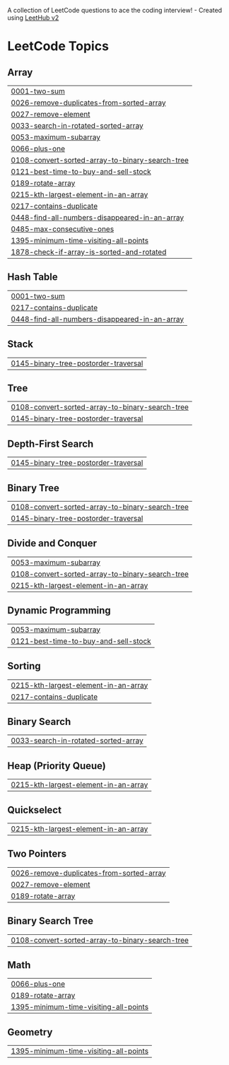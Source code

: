A collection of LeetCode questions to ace the coding interview! - Created using [LeetHub v2](https://github.com/arunbhardwaj/LeetHub-2.0)
<!---LeetCode Topics Start-->
# LeetCode Topics
## Array
|  |
| ------- |
| [0001-two-sum](https://github.com/Adamya-Kumar/data-structures-and-algorithms/tree/master/0001-two-sum) |
| [0026-remove-duplicates-from-sorted-array](https://github.com/Adamya-Kumar/data-structures-and-algorithms/tree/master/0026-remove-duplicates-from-sorted-array) |
| [0027-remove-element](https://github.com/Adamya-Kumar/data-structures-and-algorithms/tree/master/0027-remove-element) |
| [0033-search-in-rotated-sorted-array](https://github.com/Adamya-Kumar/data-structures-and-algorithms/tree/master/0033-search-in-rotated-sorted-array) |
| [0053-maximum-subarray](https://github.com/Adamya-Kumar/data-structures-and-algorithms/tree/master/0053-maximum-subarray) |
| [0066-plus-one](https://github.com/Adamya-Kumar/data-structures-and-algorithms/tree/master/0066-plus-one) |
| [0108-convert-sorted-array-to-binary-search-tree](https://github.com/Adamya-Kumar/data-structures-and-algorithms/tree/master/0108-convert-sorted-array-to-binary-search-tree) |
| [0121-best-time-to-buy-and-sell-stock](https://github.com/Adamya-Kumar/data-structures-and-algorithms/tree/master/0121-best-time-to-buy-and-sell-stock) |
| [0189-rotate-array](https://github.com/Adamya-Kumar/data-structures-and-algorithms/tree/master/0189-rotate-array) |
| [0215-kth-largest-element-in-an-array](https://github.com/Adamya-Kumar/data-structures-and-algorithms/tree/master/0215-kth-largest-element-in-an-array) |
| [0217-contains-duplicate](https://github.com/Adamya-Kumar/data-structures-and-algorithms/tree/master/0217-contains-duplicate) |
| [0448-find-all-numbers-disappeared-in-an-array](https://github.com/Adamya-Kumar/data-structures-and-algorithms/tree/master/0448-find-all-numbers-disappeared-in-an-array) |
| [0485-max-consecutive-ones](https://github.com/Adamya-Kumar/data-structures-and-algorithms/tree/master/0485-max-consecutive-ones) |
| [1395-minimum-time-visiting-all-points](https://github.com/Adamya-Kumar/data-structures-and-algorithms/tree/master/1395-minimum-time-visiting-all-points) |
| [1878-check-if-array-is-sorted-and-rotated](https://github.com/Adamya-Kumar/data-structures-and-algorithms/tree/master/1878-check-if-array-is-sorted-and-rotated) |
## Hash Table
|  |
| ------- |
| [0001-two-sum](https://github.com/Adamya-Kumar/data-structures-and-algorithms/tree/master/0001-two-sum) |
| [0217-contains-duplicate](https://github.com/Adamya-Kumar/data-structures-and-algorithms/tree/master/0217-contains-duplicate) |
| [0448-find-all-numbers-disappeared-in-an-array](https://github.com/Adamya-Kumar/data-structures-and-algorithms/tree/master/0448-find-all-numbers-disappeared-in-an-array) |
## Stack
|  |
| ------- |
| [0145-binary-tree-postorder-traversal](https://github.com/Adamya-Kumar/data-structures-and-algorithms/tree/master/0145-binary-tree-postorder-traversal) |
## Tree
|  |
| ------- |
| [0108-convert-sorted-array-to-binary-search-tree](https://github.com/Adamya-Kumar/data-structures-and-algorithms/tree/master/0108-convert-sorted-array-to-binary-search-tree) |
| [0145-binary-tree-postorder-traversal](https://github.com/Adamya-Kumar/data-structures-and-algorithms/tree/master/0145-binary-tree-postorder-traversal) |
## Depth-First Search
|  |
| ------- |
| [0145-binary-tree-postorder-traversal](https://github.com/Adamya-Kumar/data-structures-and-algorithms/tree/master/0145-binary-tree-postorder-traversal) |
## Binary Tree
|  |
| ------- |
| [0108-convert-sorted-array-to-binary-search-tree](https://github.com/Adamya-Kumar/data-structures-and-algorithms/tree/master/0108-convert-sorted-array-to-binary-search-tree) |
| [0145-binary-tree-postorder-traversal](https://github.com/Adamya-Kumar/data-structures-and-algorithms/tree/master/0145-binary-tree-postorder-traversal) |
## Divide and Conquer
|  |
| ------- |
| [0053-maximum-subarray](https://github.com/Adamya-Kumar/data-structures-and-algorithms/tree/master/0053-maximum-subarray) |
| [0108-convert-sorted-array-to-binary-search-tree](https://github.com/Adamya-Kumar/data-structures-and-algorithms/tree/master/0108-convert-sorted-array-to-binary-search-tree) |
| [0215-kth-largest-element-in-an-array](https://github.com/Adamya-Kumar/data-structures-and-algorithms/tree/master/0215-kth-largest-element-in-an-array) |
## Dynamic Programming
|  |
| ------- |
| [0053-maximum-subarray](https://github.com/Adamya-Kumar/data-structures-and-algorithms/tree/master/0053-maximum-subarray) |
| [0121-best-time-to-buy-and-sell-stock](https://github.com/Adamya-Kumar/data-structures-and-algorithms/tree/master/0121-best-time-to-buy-and-sell-stock) |
## Sorting
|  |
| ------- |
| [0215-kth-largest-element-in-an-array](https://github.com/Adamya-Kumar/data-structures-and-algorithms/tree/master/0215-kth-largest-element-in-an-array) |
| [0217-contains-duplicate](https://github.com/Adamya-Kumar/data-structures-and-algorithms/tree/master/0217-contains-duplicate) |
## Binary Search
|  |
| ------- |
| [0033-search-in-rotated-sorted-array](https://github.com/Adamya-Kumar/data-structures-and-algorithms/tree/master/0033-search-in-rotated-sorted-array) |
## Heap (Priority Queue)
|  |
| ------- |
| [0215-kth-largest-element-in-an-array](https://github.com/Adamya-Kumar/data-structures-and-algorithms/tree/master/0215-kth-largest-element-in-an-array) |
## Quickselect
|  |
| ------- |
| [0215-kth-largest-element-in-an-array](https://github.com/Adamya-Kumar/data-structures-and-algorithms/tree/master/0215-kth-largest-element-in-an-array) |
## Two Pointers
|  |
| ------- |
| [0026-remove-duplicates-from-sorted-array](https://github.com/Adamya-Kumar/data-structures-and-algorithms/tree/master/0026-remove-duplicates-from-sorted-array) |
| [0027-remove-element](https://github.com/Adamya-Kumar/data-structures-and-algorithms/tree/master/0027-remove-element) |
| [0189-rotate-array](https://github.com/Adamya-Kumar/data-structures-and-algorithms/tree/master/0189-rotate-array) |
## Binary Search Tree
|  |
| ------- |
| [0108-convert-sorted-array-to-binary-search-tree](https://github.com/Adamya-Kumar/data-structures-and-algorithms/tree/master/0108-convert-sorted-array-to-binary-search-tree) |
## Math
|  |
| ------- |
| [0066-plus-one](https://github.com/Adamya-Kumar/data-structures-and-algorithms/tree/master/0066-plus-one) |
| [0189-rotate-array](https://github.com/Adamya-Kumar/data-structures-and-algorithms/tree/master/0189-rotate-array) |
| [1395-minimum-time-visiting-all-points](https://github.com/Adamya-Kumar/data-structures-and-algorithms/tree/master/1395-minimum-time-visiting-all-points) |
## Geometry
|  |
| ------- |
| [1395-minimum-time-visiting-all-points](https://github.com/Adamya-Kumar/data-structures-and-algorithms/tree/master/1395-minimum-time-visiting-all-points) |
<!---LeetCode Topics End-->
